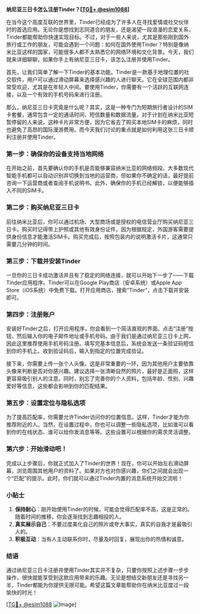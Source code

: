 **纳尼亚三日卡怎么注册Tinder？[[TG💪+ @esim1088](https://t.me/s/esim1088)]**

在当今这个高度互联的世界里，Tinder已经成为了许多人在寻找爱情或社交伙伴时的首选应用。无论你是想找到志同道合的朋友，还是渴望一段浪漫的恋爱关系，Tinder都能帮助你快速实现目标。不过，对于一些人来说，尤其是那些刚到国外旅行或工作的朋友，可能会遇到一个问题：如何在国外使用Tinder？特别是像纳米比亚这样的国家，可能很多人都不太熟悉它的网络环境和文化背景。今天，我们就来详细聊聊，如果你手上有纳尼亚三日卡，该怎么注册并使用Tinder。

首先，让我们简单了解一下Tinder的基本功能。Tinder是一款基于地理位置的社交软件，用户可以通过滑动屏幕来选择感兴趣的人进行聊天。它在全球范围内都非常受欢迎，尤其是在年轻人中间。要使用Tinder，你需要有一个活跃的互联网连接，以及一个有效的手机号码来进行注册。

那么，纳尼亚三日卡究竟是什么呢？其实，这是一种专门为短期旅行者设计的SIM卡套餐，通常包含一定的通话时间、短信数量和数据流量。对于计划在纳米比亚短暂停留的人来说，这种卡片非常方便，因为它省去了购买本地SIM卡的麻烦，同时也避免了高昂的国际漫游费用。而今天我们讨论的重点就是如何利用这张三日卡顺利注册并使用Tinder。

### 第一步：确保你的设备支持当地网络

在开始之前，首先要确认你的手机是否能够兼容纳米比亚的网络频段。大多数现代智能手机都可以自动识别并切换到当地的运营商，但如果你不确定的话，最好提前咨询一下运营商或者查阅手机说明书。此外，确保你的手机已经解锁，以便能够插入不同的SIM卡。

### 第二步：购买纳尼亚三日卡

前往纳米比亚后，你可以通过机场、大型商场或是授权的电信营业厅购买纳尼亚三日卡。购买时记得带上护照或其他有效身份证件，因为根据规定，外国游客需要提供身份信息才能激活SIM卡。购买完成后，按照包装内的说明激活卡片，这通常只需要几分钟的时间。

### 第三步：下载并安装Tinder

一旦你的三日卡成功激活并且有了稳定的网络连接，就可以开始下一步了——下载Tinder应用程序。Tinder可以在Google Play商店（安卓系统）或Apple App Store（iOS系统）中免费下载。打开应用商店，搜索“Tinder”，点击下载并安装即可。

### 第四步：注册账户

安装好Tinder之后，打开应用程序，你会看到一个简洁直观的界面。点击“注册”按钮，然后输入你的电子邮件地址或手机号码。由于我们是通过纳尼亚三日卡上网，因此这里推荐使用手机号码注册。填写完基本信息后，系统会发送一条验证码短信到你的手机上。收到验证码后，输入到指定的位置完成验证。

接下来，你需要上传一张个人头像。这是非常重要的一环，因为其他用户主要依靠头像来判断是否对你感兴趣。建议选择一张清晰自然的照片，最好是正面照，这样更容易吸引别人的注意。同时，别忘了完善你的个人资料，包括年龄、性别、兴趣爱好等信息，这些都会影响到你的匹配结果。

### 第五步：设置定位与隐私选项

为了提高匹配率，你需要允许Tinder访问你的位置信息。这样，Tinder才能为你推荐附近的人。当然，在设置过程中，你也可以调整一些隐私选项，比如谁可以看到你的在线状态、谁可以给你发消息等等。这些设置可以根据你的需求灵活调整。

### 第六步：开始滑动吧！

完成以上步骤后，你就正式加入了Tinder的世界！现在，你可以开始左右滑动屏幕，浏览周围其他用户的资料了。如果对方也对你感兴趣，你们之间就会出现一个“匹配”的提示。此时，你们就可以通过Tinder内置的消息系统开始交流啦！

### 小贴士

1. **保持耐心**：刚开始使用Tinder的时候，可能会觉得匹配率不高，这是正常的。随着时间的推移，你会逐渐找到志趣相投的人。
2. **真实展示自己**：不要过度美化自己的照片或夸大事实，真实的自我才是最吸引人的。
3. **积极互动**：当有人主动联系你时，尽量及时回复，展现出你的热情和诚意。

### 结语

通过纳尼亚三日卡注册并使用Tinder其实并不复杂，只要你按照上述步骤一步步操作，很快就能享受到这款应用带来的乐趣。无论是想结交新朋友还是寻找另一半，Tinder都能为你提供无限可能。希望这篇文章能帮助你在纳米比亚度过一段愉快的时光！

[[TG💪+ @esim1088](https://t.me/s/esim1088) ![Image](https://i.postimg.cc/4NQfJmqS/Snipaste-2025-05-13-00-14-12.png)]